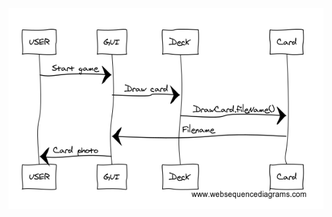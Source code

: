 <img src="https://github.com/Imppazz/ot-harjoitustyo/blob/master/dokumentaatio/Sekvenssikaavio.PNG" width>
